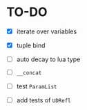 # TO-DO

- [x] iterate over variables
- [x] tuple bind
- [ ] auto decay to lua type
- [ ] `__concat` 
- [ ] test `ParamList` 
- [ ] add tests of `UDRefl` 

